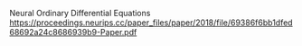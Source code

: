 Neural Ordinary Differential Equations
https://proceedings.neurips.cc/paper_files/paper/2018/file/69386f6bb1dfed68692a24c8686939b9-Paper.pdf

